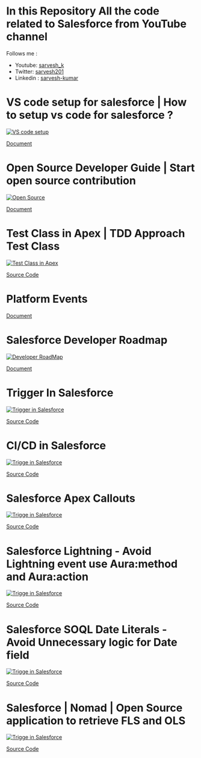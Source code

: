 # In this Repository All the code related to Salesforce from YouTube channel

Follows me :

- Youtube: [sarvesh_k](https://www.youtube.com/channel/UC4CI3iR9WpLUdc3DHF0n-1A?view_as=subscriber)
- Twitter: [sarvesh201](https://twitter.com/sarvesh201)
- Linkedin : [sarvesh-kumar](https://www.linkedin.com/in/sarvesh-kumar)

# VS code setup for salesforce | How to setup vs code for salesforce ?

[![VS code setup](http://img.youtube.com/vi/bKDw8khM/0.jpg)](http://www.youtube.com/watch?v=bKDw8khM)

[Document](https://excalidraw.com/#json=eGsPLspuv8K4XOhoZCePc,LWueTUjRxX_uErsGvIu02g)

# Open Source Developer Guide | Start open source contribution

[![Open Source](http://img.youtube.com/vi/FtcLivu8NuE/0.jpg)](http://www.youtube.com/watch?v=FtcLivu8NuE)

[Document](https://excalidraw.com/#json=8R-ypdNS3eoXhGcLrurLa,GYsaewCLwqScRoQNWEcy7Q)

# Test Class in Apex | TDD Approach Test Class

[![Test Class in Apex](http://img.youtube.com/vi/c0t38hAoh2g/0.jpg)](http://www.youtube.com/watch?v=c0t38hAoh2g)

[Source Code](https://github.com/Sarveshgithub/salesforce/tree/master/TestClass)

# Platform Events

[Document](https://excalidraw.com/#json=TihyoElhO_ZDNECMLxxju,Z1ZQ8_8r4kfKcn3r9sv_cA)

# Salesforce Developer Roadmap

[![Developer RoadMap](http://img.youtube.com/vi/vKDua0wxNss/0.jpg)](http://www.youtube.com/watch?v=vKDua0wxNss)

[Document](https://excalidraw.com/#json=8g5YF8wg6wfRJr4WJW_K4,yHjUWdbxAtppy9zmn5wz8w)

# Trigger In Salesforce

[![Trigger in Salesforce](http://img.youtube.com/vi/a8aBk5zKias/0.jpg)](http://www.youtube.com/watch?v=a8aBk5zKias)

[Source Code](https://github.com/Sarveshgithub/salesforce/tree/master/Trigger)

# CI/CD in Salesforce

[![Trigge in Salesforce](http://img.youtube.com/vi/glE4g9Ibpbg/0.jpg)](http://www.youtube.com/watch?v=glE4g9Ibpbg)

[Source Code](https://github.com/Sarveshgithub/sfdc-lwc-lightning-datatable)

# Salesforce Apex Callouts

[![Trigge in Salesforce](http://img.youtube.com/vi/iOwl_6Db-J8/0.jpg)](http://www.youtube.com/watch?v=iOwl_6Db-J8)

[Source Code](https://github.com/Sarveshgithub/salesforce/tree/master/Apex_callouts)

# Salesforce Lightning - Avoid Lightning event use Aura:method and Aura:action

[![Trigge in Salesforce](http://img.youtube.com/vi/sTzoJocW9-s/0.jpg)](http://www.youtube.com/watch?v=sTzoJocW9-s)

[Source Code](https://github.com/Sarveshgithub/salesforce/tree/master/Aura_method_action)

# Salesforce SOQL Date Literals - Avoid Unnecessary logic for Date field

[![Trigge in Salesforce](http://img.youtube.com/vi/S0yv6Kx47E8/0.jpg)](http://www.youtube.com/watch?v=S0yv6Kx47E8)

[Source Code](<[https://github.com/Sarveshgithub/salesforce/tree/master/Aura_method_action](https://developer.salesforce.com/docs/atlas.en-us.soql_sosl.meta/soql_sosl/sforce_api_calls_soql_select_dateformats.htm)https://developer.salesforce.com/docs/atlas.en-us.soql_sosl.meta/soql_sosl/sforce_api_calls_soql_select_dateformats.htm>)

# Salesforce | Nomad | Open Source application to retrieve FLS and OLS

[![Trigge in Salesforce](http://img.youtube.com/vi/g6danyvEeQI/0.jpg)](http://www.youtube.com/watch?v=g6danyvEeQI)

[Source Code](https://github.com/Sarveshgithub/Nomad)

